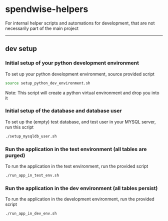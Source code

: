 # spendwise-helpers

For internal helper scripts and automations for development,
that are not necessarily part of the main project

---

## dev setup

### Initial setup of your python development environment

To set up your python development environment, source provided script
```sh
source setup_python_dev_environment.sh
```
Note: This script will create a python virtual environment and drop you into it

### Initial setup of the database and database user

To set up the (empty) test database, and test user in your MYSQL server,
run this script
```sh
./setup_mysqldb_user.sh
```

### Run the application in the test environment (all tables are purged)

To run the application in the test environment, run the provided script
```sh
./run_app_in_test_env.sh
```

### Run the application in the dev environment (all tables persist)

To run the application in the development environment, run the provided script
```sh
./run_app_in_dev_env.sh
```
